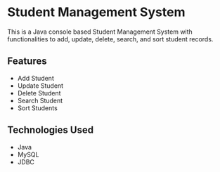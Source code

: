# Student Management System

This is a Java console based Student Management System with functionalities to add, update, delete, search, and sort student records.

## Features
- Add Student
- Update Student
- Delete Student
- Search Student
- Sort Students

## Technologies Used
- Java
- MySQL
- JDBC


